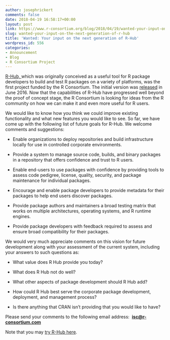 ```yaml
---
author: josephrickert
comments: false
date: 2018-04-19 16:58:17+00:00
layout: post
link: https://www.r-consortium.org/blog/2018/04/19/wanted-your-input-on-the-next-generation-of-r-hub
slug: wanted-your-input-on-the-next-generation-of-r-hub
title: 'Wanted: Your input on the next generation of R-Hub'
wordpress_id: 556
categories:
- Announcement
- Blog
- R Consortium Project
---
```


[R-Hub, ](https://github.com/r-hub)which was originally conceived as a useful tool for R package developers to build and test R packages on a variety of platforms, was the first project funded by the R Consortium. The initial version was [released](https://www.r-consortium.org/blog/2016/06/06/first-public-version-of-the-r-hub-builder) in June 2016. Now that the capabilities of R-Hub have progressed well beyond the proof of concept stage, the R Consortium is looking for ideas from the R community on how we can make it and even more useful for R users.

We would like to know how you think we could improve existing functionality and what new features you would like to see. So far, we have come up with the following list of future goals for R-Hub. We welcome comments and suggestions: 



 	
  * Enable organizations to deploy repositories and build infrastructure locally for use in controlled corporate environments.

 	
  * Provide a system to manage source code, builds, and binary packages in a repository that offers confidence and trust to R users.

 	
  * Enable end-users to use packages with confidence by providing tools to assess code pedigree, license, quality, security, and package maintenance for individual packages.

 	
  * Encourage and enable package developers to provide metadata for their packages to help end users discover packages.

 	
  * Provide package authors and maintainers a broad testing matrix that works on multiple architectures, operating systems, and R runtime engines. 

 	
  * Provide package developers with feedback required to assess and ensure broad compatibility for their packages.


We would very much appreciate comments on this vision for future development along with your assessment of the current system, including your answers to such questions as:



 	
  * What value does R Hub provide you today?

 	
  * What does R Hub not do well?

 	
  * What other aspects of package development should R Hub add?

 	
  * How could R Hub best serve the corporate package development, deployment, and management process?

 	
  * Is there anything that CRAN isn’t providing that you would like to have?


Please send your comments to the following email address:  **[isc@r-consortium.com](mailto:isc@r-consortium.com)**

Note that you may [try R-Hub here](https://builder.r-hub.io/).
